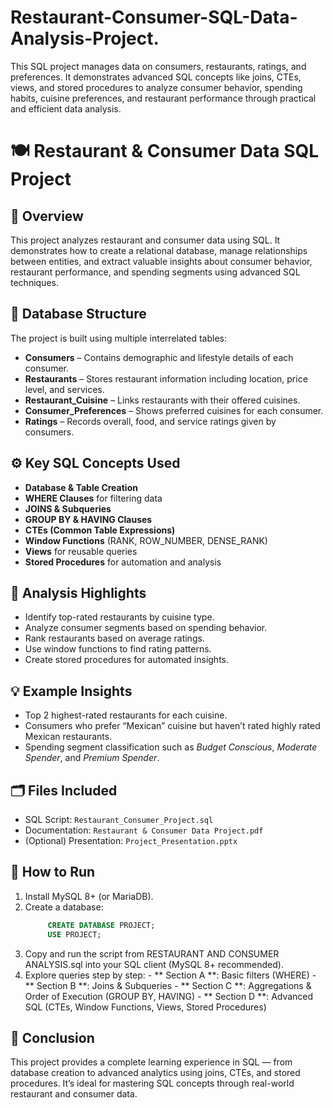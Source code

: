 # Restaurant-Consumer-SQL-Data-Analysis-Project.
This SQL project manages data on consumers, restaurants, ratings, and preferences. It demonstrates advanced SQL concepts like joins, CTEs, views, and stored procedures to analyze consumer behavior, spending habits, cuisine preferences, and restaurant performance through practical and efficient data analysis.

# 🍽️ Restaurant & Consumer Data SQL Project

## 📖 Overview
This project analyzes restaurant and consumer data using SQL. It demonstrates how to create a relational database, manage relationships between entities, and extract valuable insights about consumer behavior, restaurant performance, and spending segments using advanced SQL techniques.

## 🧱 Database Structure
The project is built using multiple interrelated tables:
- **Consumers** – Contains demographic and lifestyle details of each consumer.
- **Restaurants** – Stores restaurant information including location, price level, and services.
- **Restaurant_Cuisine** – Links restaurants with their offered cuisines.
- **Consumer_Preferences** – Shows preferred cuisines for each consumer.
- **Ratings** – Records overall, food, and service ratings given by consumers.

## ⚙️ Key SQL Concepts Used
- **Database & Table Creation**
- **WHERE Clauses** for filtering data
- **JOINS & Subqueries**
- **GROUP BY & HAVING Clauses**
- **CTEs (Common Table Expressions)**
- **Window Functions** (RANK, ROW_NUMBER, DENSE_RANK)
- **Views** for reusable queries
- **Stored Procedures** for automation and analysis

## 🧠 Analysis Highlights
- Identify top-rated restaurants by cuisine type.
- Analyze consumer segments based on spending behavior.
- Rank restaurants based on average ratings.
- Use window functions to find rating patterns.
- Create stored procedures for automated insights.

## 💡 Example Insights
- Top 2 highest-rated restaurants for each cuisine.
- Consumers who prefer “Mexican” cuisine but haven’t rated highly rated Mexican restaurants.
- Spending segment classification such as *Budget Conscious*, *Moderate Spender*, and *Premium Spender*.

## 🗂️ Files Included
- SQL Script: `Restaurant_Consumer_Project.sql`
- Documentation: `Restaurant & Consumer Data Project.pdf`
- (Optional) Presentation: `Project_Presentation.pptx`

## 🚀 How to Run
1. Install MySQL 8+ (or MariaDB).
2. Create a database:
   ```sql
        CREATE DATABASE PROJECT;
        USE PROJECT;
3. Copy and run the script from RESTAURANT AND CONSUMER ANALYSIS.sql into your SQL client (MySQL 8+ recommended).
4. Explore queries step by step:
       - ** Section A **: Basic filters (WHERE)
       - ** Section B **: Joins & Subqueries
       - ** Section C **: Aggregations & Order of Execution (GROUP BY, HAVING)
       - ** Section D **: Advanced SQL (CTEs, Window Functions, Views, Stored Procedures)


## 🏁 Conclusion
This project provides a complete learning experience in SQL — from database creation to advanced analytics using joins, CTEs, and stored procedures. It’s ideal for mastering SQL concepts through real-world restaurant and consumer data.
